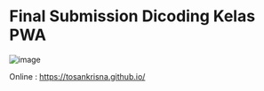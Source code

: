 <h1>Final Submission Dicoding Kelas PWA</h1>

![image](https://user-images.githubusercontent.com/31754768/89728202-1443f380-da5e-11ea-82bf-225e2063d4f3.png)

Online : https://tosankrisna.github.io/
